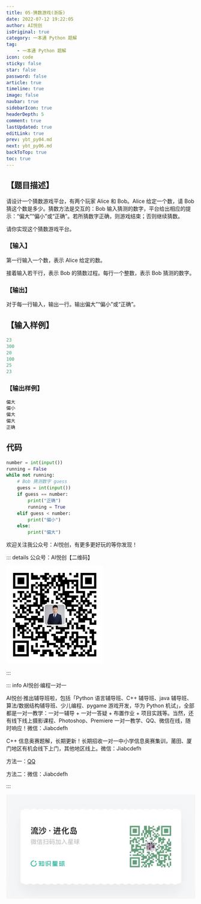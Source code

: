 ```yaml
---
title: 05-猜数游戏(浙版)
date: 2022-07-12 19:22:05
author: AI悦创
isOriginal: true
category: 一本通 Python 题解
tag:
    - 一本通 Python 题解
icon: code
sticky: false
star: false
password: false
article: true
timeline: true
image: false
navbar: true
sidebarIcon: true
headerDepth: 5
comment: true
lastUpdated: true
editLink: true
prev: ybt_py04.md
next: ybt_py06.md
backToTop: true
toc: true
---
```


## 【题目描述】

请设计一个猜数游戏平台，有两个玩家 Alice 和 Bob。Alice 给定一个数，请 Bob 猜这个数是多少。猜数方法是交互的：Bob 输入猜测的数字，平台给出相应的提示：“偏大”“偏小”或“正确”。若所猜数字正确，则游戏结束；否则继续猜数。

请你实现这个猜数游戏平台。

### 【输入】

第一行输入一个数，表示 Alice 给定的数。

接着输入若干行，表示 Bob 的猜数过程。每行一个整数，表示 Bob 猜测的数字。

### 【输出】

对于每一行输入，输出一行。输出偏大”“偏小”或“正确”。

## 【输入样例】

```python
23
300
20
100
25
23
```

### 【输出样例】

```python
偏大
偏小
偏大
偏大
正确
```

## 代码

```python
number = int(input())
running = False
while not running:
    # Bob 猜测数字 guess
    guess = int(input())
    if guess == number:
        print("正确")
        running = True
    elif guess < number:
        print("偏小")
    else:
        print("偏大")
```



欢迎关注我公众号：AI悦创，有更多更好玩的等你发现！

::: details 公众号：AI悦创【二维码】

![](/gzh.jpg)

:::

::: info AI悦创·编程一对一

AI悦创·推出辅导班啦，包括「Python 语言辅导班、C++ 辅导班、java 辅导班、算法/数据结构辅导班、少儿编程、pygame 游戏开发，华为 Python 机试」，全部都是一对一教学：一对一辅导 + 一对一答疑 + 布置作业 + 项目实践等。当然，还有线下线上摄影课程、Photoshop、Premiere 一对一教学、QQ、微信在线，随时响应！微信：Jiabcdefh

C++ 信息奥赛题解，长期更新！长期招收一对一中小学信息奥赛集训，莆田、厦门地区有机会线下上门，其他地区线上。微信：Jiabcdefh

方法一：[QQ](http://wpa.qq.com/msgrd?v=3&uin=1432803776&site=qq&menu=yes)

方法二：微信：Jiabcdefh

:::

![](/zsxq.jpg)





